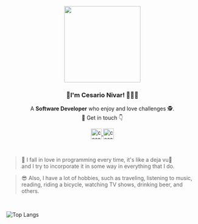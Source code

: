 <p align="center" width="300">
   <img align="center" width="200" src="https://www.cesarionivar.com/img/greet.png" />
   <h3 align="center">👋I'm <strong>Cesario Nivar!</strong>  👨🏽‍💻</h3>
</p>

<p align="center">A <strong>Software Developer</strong> who enjoy and love challenges 🕵.<br /> 💙 Get in touch 👇</p>

<p align="center">
  <a href="https://twitter.com/cesarionivar" target="_blank">
    <img align="center" src="https://img.icons8.com/color/48/000000/twitter--v1.png" alt="cesarionivar.com" height="28px" width="28px" />
  </a>
   <a href="https://www.linkedin.com/in/cesarionivar/" target="_blank">
    <img align="center" src="https://img.icons8.com/fluency/240/000000/linkedin.png" alt="cesarionivar.com" height="28px" width="28px" />
  </a>
</p>

<br />

> 💖 I fall in love in programming every time, it's like a deja vu🥰  
    and I try to incorporate it in some way in everything that I do.

> 😎 Also, I have a lot of hobbies, such as traveling, listening to music,  
    reading, riding a bicycle, watching TV shows, drinking beer, and others.

<br />

![Top Langs](https://github-readme-stats.vercel.app/api/top-langs/?username=cesarionivar&layout=compact&theme=default)
